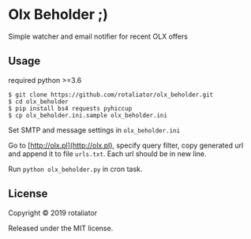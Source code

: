 # Olx Beholder ;)
Simple watcher and email notifier for recent OLX offers

## Usage

required python >=3.6

	$ git clone https://github.com/rotaliator/olx_beholder.git	
	$ cd olx_beholder
	$ pip install bs4 requests pyhiccup
	$ cp olx_beholder.ini.sample olx_beholder.ini

Set SMTP and message settings in `olx_beholder.ini`
	
Go to [http://olx.pl](http://olx.pl), specify query filter, copy generated url and append it to file `urls.txt`. Each url should be in new line.

Run `python olx_beholder.py` in cron task.


## License

Copyright © 2019 rotaliator

Released under the MIT license.
